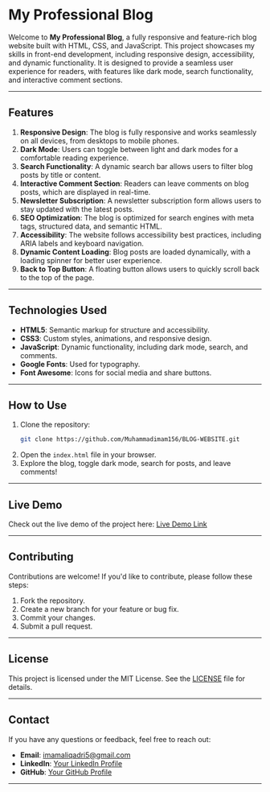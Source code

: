 

# My Professional Blog

Welcome to **My Professional Blog**, a fully responsive and feature-rich blog website built with HTML, CSS, and JavaScript. This project showcases my skills in front-end development, including responsive design, accessibility, and dynamic functionality. It is designed to provide a seamless user experience for readers, with features like dark mode, search functionality, and interactive comment sections.

---

## **Features**

1. **Responsive Design**: The blog is fully responsive and works seamlessly on all devices, from desktops to mobile phones.
2. **Dark Mode**: Users can toggle between light and dark modes for a comfortable reading experience.
3. **Search Functionality**: A dynamic search bar allows users to filter blog posts by title or content.
4. **Interactive Comment Section**: Readers can leave comments on blog posts, which are displayed in real-time.
5. **Newsletter Subscription**: A newsletter subscription form allows users to stay updated with the latest posts.
6. **SEO Optimization**: The blog is optimized for search engines with meta tags, structured data, and semantic HTML.
7. **Accessibility**: The website follows accessibility best practices, including ARIA labels and keyboard navigation.
8. **Dynamic Content Loading**: Blog posts are loaded dynamically, with a loading spinner for better user experience.
9. **Back to Top Button**: A floating button allows users to quickly scroll back to the top of the page.

---

## **Technologies Used**

- **HTML5**: Semantic markup for structure and accessibility.
- **CSS3**: Custom styles, animations, and responsive design.
- **JavaScript**: Dynamic functionality, including dark mode, search, and comments.
- **Google Fonts**: Used for typography.
- **Font Awesome**: Icons for social media and share buttons.

---

## **How to Use**

1. Clone the repository:
   ```bash
   git clone https://github.com/Muhammadimam156/BLOG-WEBSITE.git
   ```
2. Open the `index.html` file in your browser.
3. Explore the blog, toggle dark mode, search for posts, and leave comments!

---

## **Live Demo**

Check out the live demo of the project here: [Live Demo Link]()

---

## **Contributing**

Contributions are welcome! If you'd like to contribute, please follow these steps:

1. Fork the repository.
2. Create a new branch for your feature or bug fix.
3. Commit your changes.
4. Submit a pull request.

---

## **License**

This project is licensed under the MIT License. See the [LICENSE](LICENSE) file for details.

---

## **Contact**

If you have any questions or feedback, feel free to reach out:

- **Email**: imamaliqadri5@gmail.com
- **LinkedIn**: [Your LinkedIn Profile](https://www.linkedin.com/in/muhammad-imam-6206b6273/)
- **GitHub**: [Your GitHub Profile](https://github.com/Muhammadimam156/)

---




